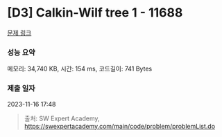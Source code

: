 # [D3] Calkin-Wilf tree 1 - 11688 

[문제 링크](https://swexpertacademy.com/main/code/problem/problemDetail.do?contestProbId=AXgZSOn6ApIDFASW) 

### 성능 요약

메모리: 34,740 KB, 시간: 154 ms, 코드길이: 741 Bytes

### 제출 일자

2023-11-16 17:48



> 출처: SW Expert Academy, https://swexpertacademy.com/main/code/problem/problemList.do
